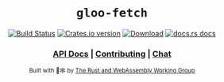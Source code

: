 <div align="center">

  <h1><code>gloo-fetch</code></h1>

  <p>
    <a href="https://dev.azure.com/rustwasm/gloo/_build?definitionId=6"><img src="https://img.shields.io/azure-devops/build/rustwasm/gloo/6.svg?style=flat-square" alt="Build Status" /></a>
    <a href="https://crates.io/crates/gloo-fetch"><img src="https://img.shields.io/crates/v/gloo-fetch.svg?style=flat-square" alt="Crates.io version" /></a>
    <a href="https://crates.io/crates/gloo-fetch"><img src="https://img.shields.io/crates/d/gloo-fetch.svg?style=flat-square" alt="Download" /></a>
    <a href="https://docs.rs/gloo-fetch"><img src="https://img.shields.io/badge/docs-latest-blue.svg?style=flat-square" alt="docs.rs docs" /></a>
  </p>

  <h3>
    <a href="https://docs.rs/gloo-fetch">API Docs</a>
    <span> | </span>
    <a href="https://github.com/rustwasm/gloo/blob/master/CONTRIBUTING.md">Contributing</a>
    <span> | </span>
    <a href="https://discordapp.com/channels/442252698964721669/443151097398296587">Chat</a>
  </h3>

  <sub>Built with 🦀🕸 by <a href="https://rustwasm.github.io/">The Rust and WebAssembly Working Group</a></sub>
</div>


